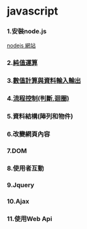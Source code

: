 # javascript
### 1.安裝node.js
[nodejs 網站](https://nodejs.org/en/)

### 2.[純值運算](./純值運算)

### 3.[數值計算與資料輸入輸出](./數值計算與資料輸入輸出)

### 4.[流程控制(判斷,迴圈)](./流程控制)

### 5.資料結構(陣列和物件)

### 6.改變網頁內容

### 7.DOM

### 8.使用者互動

### 9.Jquery

### 10.Ajax

### 11.使用Web Api